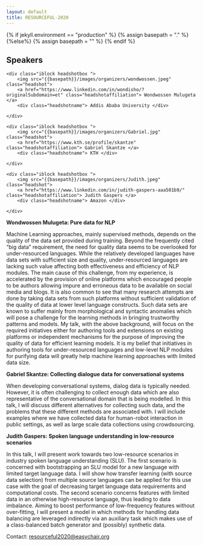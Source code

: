 ```yaml
---
layout: default
title: RESOURCEFUL-2020
---
```

{% if jekyll.environment  == "production" %}
        {% assign basepath = "." %}
        {%else%}
        {% assign basepath = "" %}
        {% endif %}


## Speakers

<div>

    <div class="iblock headshotbox ">
        <img src="{{basepath}}/images/organizers/wondwossen.jpeg" class="headshot">
        <a href="https://www.linkedin.com/in/wondisho/?originalSubdomain=et" class="headshotaffiliation"> Wondwossen Mulugeta </a>
        <div class="headshotname"> Addis Ababa University </div>

    </div> 

    <div class="iblock headshotbox ">
        <img src="{{basepath}}/images/organizers/Gabriel.jpg" class="headshot">
        <a href="https://www.kth.se/profile/skantze" class="headshotaffiliation"> Gabriel Skantze </a>
        <div class="headshotname"> KTH </div>

    </div>

    <div class="iblock headshotbox ">
        <img src="{{basepath}}/images/organizers/Judith.jpeg" class="headshot">
        <a href="https://www.linkedin.com/in/judith-gaspers-aaa501b9/" class="headshotaffiliation"> Judith Gaspers </a>
        <div class="headshotname"> Amazon </div>

    </div>

</div>


**Wondwossen Mulugeta: Pure data for NLP**

Machine Learning approaches, mainly supervised methods, depends on the quality of the data set provided during training. Beyond the frequently cited “big data” requirement, the need for quality data seems to be overlooked for under-resourced languages. While the relatively developed languages have data sets with sufficient size and quality, under-resourced languages are lacking such value affecting both effectiveness and efficiency of NLP modules. The main cause of this challenge, from my experience, is accelerated by the provision of online platforms which encouraged people to be authors allowing impure and erroneous data to be available on social media and blogs. It is also common to see that many research attempts are done by taking data sets from such platforms without sufficient validation of the quality of data at lower level language constructs. Such data sets are known to suffer mainly from morphological and syntactic anomalies which will pose a challenge for the learning methods in bringing trustworthy patterns and models.  My talk, with the above background, will focus on the required initiatives either for authoring tools and extensions on existing platforms or independent mechanisms for the purpose of improving the quality of data for efficient learning models. It is my belief that initiatives in authoring tools for under-resourced languages and low-level NLP modules for purifying data will greatly help machine learning approaches with limited data size.



**Gabriel Skantze: Collecting dialogue data for conversational systems**

When developing conversational systems, dialog data is typically needed. However, it is often challenging to collect enough data which are also representative of the conversational domain that is being modelled.  In this talk, I will discuss different alternatives for collecting such data, and the problems that these different methods are associated with. I will include examples where we have collected data for human-robot interaction in public settings, as well as large scale data collections using crowdsourcing. 



**Judith Gaspers: Spoken language understanding in low-resource scenarios**
 
In this talk, I will present work towards two low-resource scenarios in industry spoken language understanding (SLU). The first scenario is concerned with bootstrapping an SLU model for a new language with limited target language data. I will show how transfer learning (with source data selection) from multiple source languages can be applied for this use case with the goal of decreasing target language data requirements and computational costs. The second scenario concerns features with limited data in an otherwise high-resource language, thus leading to data imbalance. Aiming to boost performance of low-frequency features without over-fitting, I will present a model in which methods for handling data balancing are leveraged indirectly via an auxiliary task which makes use of a class-balanced batch generator and (possibly) synthetic data.



Contact: [resourceful2020@easychair.org](mailto:resourceful2020@easychair.org)
